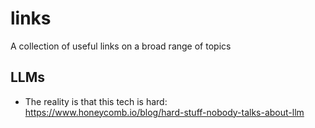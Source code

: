 # links
A collection of useful links on a broad range of topics

## LLMs

- The reality is that this tech is hard: https://www.honeycomb.io/blog/hard-stuff-nobody-talks-about-llm
